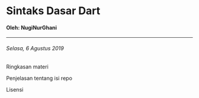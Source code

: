 # Sintaks Dasar Dart
 #### Oleh: NugiNurGhani
___
 ###### Selasa, 6 Agustus 2019

 Ringkasan materi

 Penjelasan tentang isi repo

 Lisensi